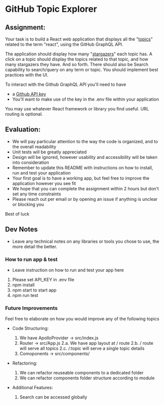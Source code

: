 # GitHub Topic Explorer

## Assignment:

Your task is to build a React web application that displays all the "[topics](https://docs.github.com/en/free-pro-team@latest/graphql/reference/objects#topic)" related to the term "react", using the GitHub GraphQL API.

The application should display how many "[stargazers](https://docs.github.com/en/free-pro-team@latest/graphql/reference/objects#stargazerconnection)" each topic has. A click on a topic should display the topics related to that topic, and how many stargazers they have. And so forth. There should also be Search capability to search/query on any term or topic. You should implement best practices with the UI.

To interact with the Github GraphQL API you'll need to have

- a [Github API key](https://docs.github.com/en/free-pro-team@latest/graphql/guides/forming-calls-with-graphql#authenticating-with-graphql)
- You'll want to make use of the key in the .env file within your application

You may use whatever React framework or library you find useful. URL routing is optional.

## Evaluation:

- We will pay particular attention to the way the code is organized, and to the overall readability
- Unit tests will be greatly appreciated
- Design will be ignored, however usability and accessibility will be taken into consideration
- Remember to update this README with instructions on how to install, run and test your application
- Your first goal is to have a working app, but feel free to improve the application however you see fit
- We hope that you can complete the assignment within 2 hours but don't set any time constraints
- Please reach out per email or by opening an issue if anything is unclear or blocking you

Best of luck

## Dev Notes

- Leave any technical notes on any libraries or tools you chose to use, the more detail the better.

### How to run app & test

- Leave instruction on how to run and test your app here

1. Please set API_KEY in .env file
2. npm install
3. npm start to start app
4. npm run test

### Future Improvements

Feel free to elaborate on how you would improve any of the following topics

- Code Structuring:

  1. We have ApolloProvider -> src/index.js
  2. Router -> src/App.js
     2.a. We have app layout at / route
     2.b. / route will serve all topics
     2.c. /:topic will serve a single topic details
  3. Comoponents -> src/components/

- Refactoring:

  1. We can refactor reuseable components to a dedicated folder
  2. We can refactor components folder structure according to module

- Additional Features:
  1. Search can be accessed globally
